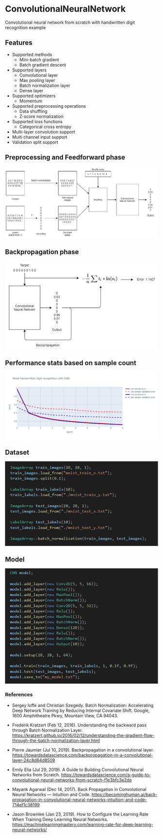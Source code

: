 # ConvolutionalNeuralNetwork
Convolutional neural network from scratch with handwritten digit recognition example

## Features

* Supported methods
  * Mini-batch gradient
  * Batch gradient descent
* Supported layers
  * Convolutional layer
  * Max pooling layer
  * Batch normalization layer
  * Dense layer
* Supported optimizers
  * Momentum
* Supported preprocessing operations
  * Data shuffling
  * Z-score normalization
* Supported loss functions
  * Categorical cross entropy
* Multi-layer convolution support
* Multi channel input support
* Validation split support

## Preprocessing and Feedforward phase

![alt text](github%20resource/feedforward.png)

## Backpropagation phase

![alt text](github%20resource/backpropagation.png)

## Performance stats based on sample count

![alt text](github%20resource/sample_count.png)

## Dataset

![alt text](github%20resource/data_init.png)

## Model

![alt text](github%20resource/model_init.png)

### References

* Sergey Ioffe and Christian Szegedy. Batch Normalization: Accelerating Deep Network Training by Reducing
Internal Covariate Shift. Google, 1600 Amphitheatre Pkwy, Mountain View, CA 94043.

* Frederik Kratzert (Feb 12, 2016). Understanding the backward pass through Batch Normalization Layer. 
https://kratzert.github.io/2016/02/12/understanding-the-gradient-flow-through-the-batch-normalization-layer.html

* Pierre Jaumier (Jul 10, 2019). Backpropagation in a convolutional layer.
https://towardsdatascience.com/backpropagation-in-a-convolutional-layer-24c8d64d8509

* Emily Elia (Jul 29, 2019). A Guide to Building Convolutional Neural Networks from Scratch.
https://towardsdatascience.com/a-guide-to-convolutional-neural-networks-from-scratch-f1e3bfc3e2de

* Mayank Agarwal (Dec 14, 2017). Back Propagation in Convolutional Neural Networks — Intuition and Code.
https://becominghuman.ai/back-propagation-in-convolutional-neural-networks-intuition-and-code-714ef1c38199

* Jason Brownlee (Jan 23, 2019). How to Configure the Learning Rate When Training Deep Learning Neural Networks.
https://machinelearningmastery.com/learning-rate-for-deep-learning-neural-networks/
